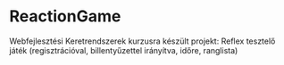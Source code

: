# ReactionGame

Webfejlesztési Keretrendszerek kurzusra készült projekt:
Reflex tesztelő játék (regisztrációval, billentyűzettel irányítva, időre, ranglista)